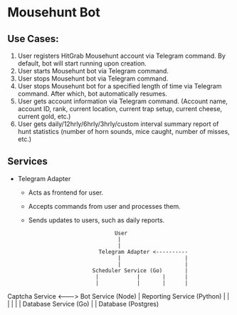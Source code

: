 # Mousehunt Bot

## Use Cases:

1. User registers HitGrab Mousehunt account via Telegram command. By default, bot will start running upon creation.
2. User starts Mousehunt bot via Telegram command.
3. User stops Mousehunt bot via Telegram command.
4. User stops Mousehunt bot for a specified length of time via Telegram command. After which, bot automatically resumes.
5. User gets account information via Telegram command. (Account name, account ID, rank, current location, current trap setup, current cheese, current gold, etc.)
6. User gets daily/12hrly/6hrly/3hrly/custom interval summary report of hunt statistics (number of horn sounds, mice caught, number of misses, etc.)


## Services

- Telegram Adapter
  - Acts as frontend for user.
  - Accepts commands from user and processes them.
  - Sends updates to users, such as daily reports.



                                   User
                                    |
                                    |
                              Telegram Adapter <----------
                                    |                    |
                                    |                    |
                            Scheduler Service (Go)       |
                             |            |       |      |
                             |            |       |      |
Captcha Service <---> Bot Service (Node)  |     Reporting Service
     (Python)                |            |       |
                             |            |       |
                            Database Service (Go)
                                    |
                                    |
                                Database (Postgres)



